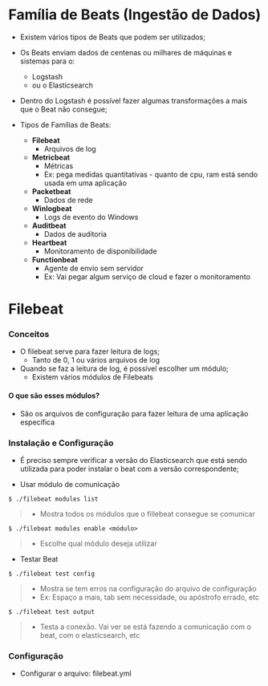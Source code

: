 # Família de Beats (Ingestão de Dados)

- Existem vários tipos de Beats que podem ser utilizados;
- Os Beats enviam dados de centenas ou milhares de máquinas e sistemas para o:
  - Logstash
  - ou o Elasticsearch
- Dentro do Logstash é possível fazer algumas transformações a mais que o Beat não consegue;

- Tipos de Famílias de Beats:
  - **Filebeat**
    - Arquivos de log
  - **Metricbeat**
    - Métricas
    - Ex: pega medidas quantitativas - quanto de cpu, ram está sendo usada em uma aplicação
  - **Packetbeat**
    - Dados de rede
  - **Winlogbeat**
    - Logs de evento do Windows
  - **Auditbeat**
    - Dados de auditoria
  - **Heartbeat**
    - Monitoramento de disponibilidade
  - **Functionbeat**
    - Agente de envio sem servidor
    - Ex: Vai pegar algum serviço de cloud e fazer o monitoramento

# Filebeat

### Conceitos
- O filebeat serve para fazer leitura de logs;
  - Tanto de 0, 1 ou vários arquivos de log
- Quando se faz a leitura de log, é possível escolher um módulo;
  - Existem vários módulos de Filebeats
#### O que são esses módulos?
- São os arquivos de configuração para fazer leitura de uma aplicação específica

### Instalação e Configuração
- É preciso sempre verificar a versão do Elasticsearch que está sendo utilizada para poder instalar o beat com a versão correspondente;

- Usar módulo de comunicação
```
$ ./filebeat modules list
```
> - Mostra todos os módulos que o fillebeat consegue se comunicar
```
$ ./filebeat modules enable <módulo>
```
> - Escolhe qual módulo deseja utilizar
- Testar Beat
```
$ ./filebeat test config
```
> - Mostra se tem erros na configuração do arquivo de configuração
> - Ex: Espaço a mais, tab sem necessidade, ou apóstrofo errado, etc
```
$ ./filebeat test output
```
> - Testa a conexão. Vai ver se está fazendo a comunicação com o beat, com o elasticsearch, etc

### Configuração

- Configurar o arquivo: filebeat.yml
